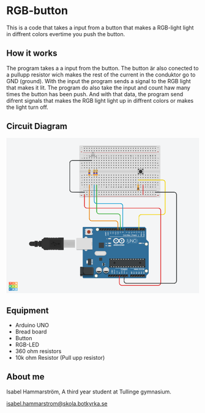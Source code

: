 # RGB-button

This is a code that takes a input from a button that makes a RGB-light light in diffrent colors evertime you push the button. 

## How it works

The program takes a a input from the button. The button är also conected to a pullupp resistor wich makes the rest of the current in the conduktor go to GND (ground). With the input the program sends a signal to the RGB light that makes it lit. The program do also take the input and count haw many times the button has been push. And with that data, the program send difrent signals that makes the RGB light light up in diffrent colors or makes the light turn off. 

## Circuit Diagram

![Circuit](./images/Circuit-rgb.png)

## Equipment

- Arduino UNO
- Bread board
- Button
- RGB-LED
- 360 ohm resistors
- 10k ohm Resistor (Pull upp resistor)

## About me

Isabel Hammarström, A third year student at Tullinge gymnasium.

isabel.hammarstrom@skola.botkyrka.se